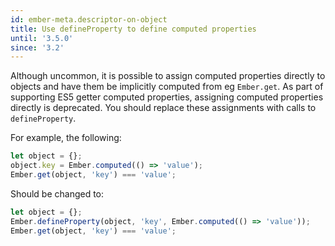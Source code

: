 ```yaml
---
id: ember-meta.descriptor-on-object
title: Use defineProperty to define computed properties
until: '3.5.0'
since: '3.2'
---
```


Although uncommon, it is possible to assign computed properties directly to
objects and have them be implicitly computed from eg `Ember.get`.  As part of
supporting ES5 getter computed properties, assigning computed properties
directly is deprecated.  You should replace these assignments with calls to
`defineProperty`.

For example, the following:

```javascript
let object = {};
object.key = Ember.computed(() => 'value');
Ember.get(object, 'key') === 'value';
```

Should be changed to:

```javascript
let object = {};
Ember.defineProperty(object, 'key', Ember.computed(() => 'value'));
Ember.get(object, 'key') === 'value';
```
